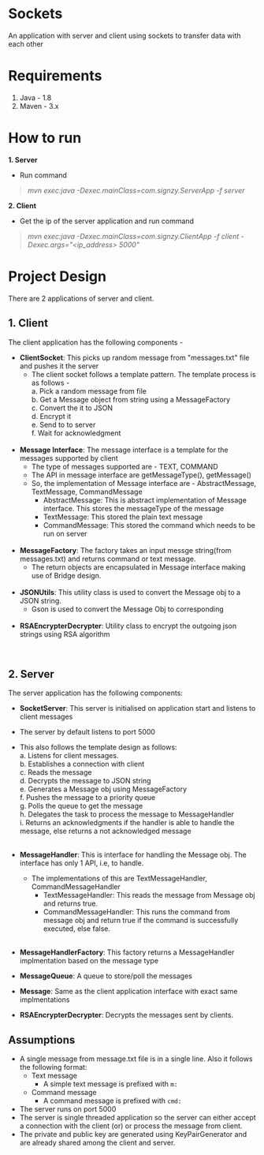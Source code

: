 # Sockets
An application with server and client using sockets to transfer data with each other

# Requirements
1. Java - 1.8
2. Maven - 3.x

# How to run

**1. Server**
  - Run command 
  > *mvn exec:java -Dexec.mainClass=com.signzy.ServerApp -f server*
  
**2. Client**
  - Get the ip of the server application and run command 
  > *mvn exec:java -Dexec.mainClass=com.signzy.ClientApp -f client -Dexec.args="<ip_address> 5000"*

# Project Design

There are 2 applications of server and client. 

## 1. Client

The client application has the following components -
  - **ClientSocket**: This picks up random message from "messages.txt" file and pushes it the server
    - The client socket follows a template pattern. The template process is as follows -<br>
      a. Pick a random message from file<br>
      b. Get a Message object from string using a MessageFactory<br>
      c. Convert the it to JSON<br>
      d. Encrypt it<br>
      e. Send to to server<br>
      f. Wait for acknowledgment<br>
      <br>
  - **Message Interface**: The message interface is a template for the messages supported by client
    - The type of messages supported are - TEXT, COMMAND
    - The API in message interface are getMessageType(), getMessage()
    - So, the implementation of Message interface are - AbstractMessage, TextMessage, CommandMessage
      - AbstractMessage: This is abstract implementation of Message interface. This stores the messageType of the message
      - TextMessage: This stored the plain text message
      - CommandMessage: This stored the command which needs to be run on server
    <br>
  - **MessageFactory**: The factory takes an input messge string(from messages.txt) and returns command or text message. 
    - The return objects are encapsulated in Message interface making use of Bridge design.
    <br>
  - **JSONUtils**: This utility class is used to convert the Message obj to a JSON string. 
    - Gson is used to convert the Message Obj to corresponding 
    <br>
  - **RSAEncrypterDecrypter**: Utility class to encrypt the outgoing json strings using RSA algorithm
  
<br>
  
## 2. Server

The server application has the following components:
 - **SocketServer**: This server is initialised on application start and listens to client messages
  - The server by default listens to port 5000
  - This also follows the template design as follows:<br>
    a. Listens for client messages.<br>
    b. Establishes a connection with client<br>
    c. Reads the message<br>
    d. Decrypts the message to JSON string<br>
    e. Generates a Message obj using MessageFactory<br>
    f. Pushes the message to a priority queue<br>
    g. Polls the queue to get the message<br>
    h. Delegates the task to process the message to MessageHandler<br>
    i. Returns an acknowledgments if the handler is able to handle the message, else returns a not acknowledged message<br>
    <br>
- **MessageHandler**: This is interface for handling the Message obj. The interface has only 1 API, i.e, to handle.
  - The implementations of this are TextMessageHandler, CommandMessageHandler
    - TextMessageHandler: This reads the message from Message obj and returns true.
    - CommandMessageHandler: This runs the command from message obj and return true if the command is successfully executed, else false.
  <br>
- **MessageHandlerFactory**: This factory returns a MessageHandler implmentation based on the message type

- **MessageQueue**: A queue to store/poll the messages

- **Message**: Same as the client application interface with exact same implmentations

- **RSAEncrypterDecrypter**: Decrypts the messages sent by clients.

## Assumptions

- A single message from message.txt file is in a single line. Also it follows the following format:
  - Text message
    - A simple text message is prefixed with `m:`
  - Command message
    - A command message is prefixed with `cmd:`
- The server runs on port 5000
- The server is single threaded application so the server can either accept a connection with the client (or) or process the message from client.
- The private and public key are generated using KeyPairGenerator and are already shared among the client and server.
